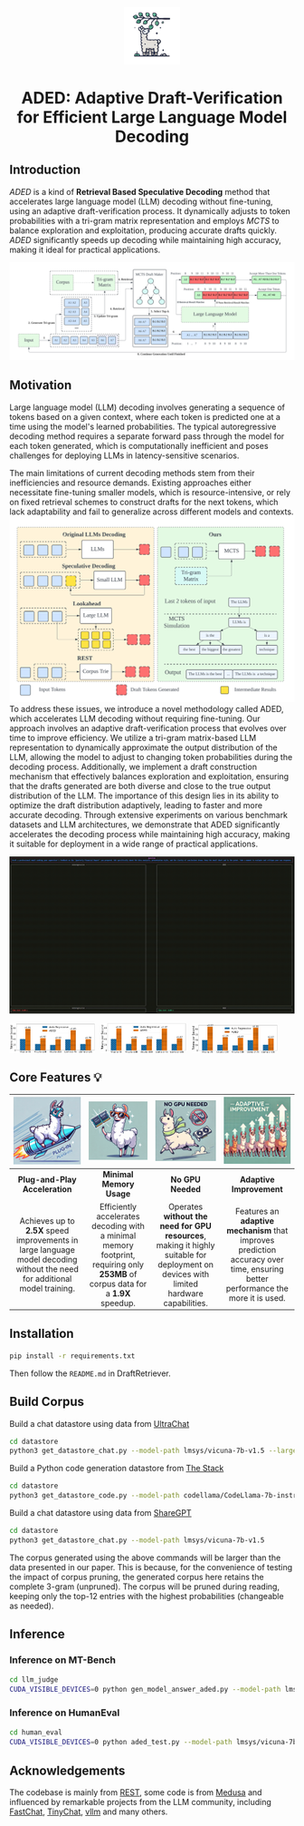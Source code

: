 <p align="center">
    <img src="./media/logo.png" width="20%" alt="ADED logo">
</p>
<h1 align="center">
    ADED: Adaptive Draft-Verification for Efficient Large Language Model Decoding
</h1>



## Introduction

*ADED* is a kind of **Retrieval Based Speculative Decoding** method that accelerates large language model (LLM) decoding without fine-tuning, using an adaptive draft-verification process. It dynamically adjusts to token probabilities with a tri-gram matrix representation and employs *MCTS* to balance exploration and exploitation, producing accurate drafts quickly. *ADED* significantly speeds up decoding while maintaining high accuracy, making it ideal for practical applications.

![speed](./media/full_proc.svg)

## Motivation

Large language model (LLM) decoding involves generating a sequence of tokens based on a given context, where each token is predicted one at a time using the model's learned probabilities. The typical autoregressive decoding method requires a separate forward pass through the model for each token generated, which is computationally inefficient and poses challenges for deploying LLMs in latency-sensitive scenarios. 

The main limitations of current decoding methods stem from their inefficiencies and resource demands. Existing approaches either necessitate fine-tuning smaller models, which is resource-intensive, or rely on fixed retrieval schemes to construct drafts for the next tokens, which lack adaptability and fail to generalize across different models and contexts. 
![speed](./media/cmp.svg)
To address these issues, we introduce a novel methodology called ADED, which accelerates LLM decoding without requiring fine-tuning. Our approach involves an adaptive draft-verification process that evolves over time to improve efficiency. We utilize a tri-gram matrix-based LLM representation to dynamically approximate the output distribution of the LLM, allowing the model to adjust to changing token probabilities during the decoding process. Additionally, we implement a draft construction mechanism that effectively balances exploration and exploitation, ensuring that the drafts generated are both diverse and close to the true output distribution of the LLM. The importance of this design lies in its ability to optimize the draft distribution adaptively, leading to faster and more accurate decoding. Through extensive experiments on various benchmark datasets and LLM architectures, we demonstrate that ADED significantly accelerates the decoding process while maintaining high accuracy, making it suitable for deployment in a wide range of practical applications.

![speed](./media/speedup.gif)
<div style="display: flex; align-items: center;">
    <img src="./media/mt_bench_data.png" width="30%" alt="ADED logo" style="margin-right: 10px;">
    <img src="./media/alpaca_data.png" width="30%" alt="ADED logo" style="margin-right: 10px;">
    <img src="./media/human_data.png" width="30%" alt="ADED logo" style="margin-right: 10px;">
</div>

## Core Features 💡

| <img src="./media/plugin.png" alt="Plug-and-Play Acceleration" width="150"/> | <img src="./media/ram.png" alt="Minimal Memory Usage" width="150"/> | <img src="./media/gpu.png" alt="No GPU Needed" width="150"/> | <img src="./media/adp.png" alt="Adaptive Improvement" width="150"/> |
|:-------------------------------------------------------------:|:-------------------------------------------------:|:----------------------------------:|:-------------------------------------------------:|
| **Plug-and-Play Acceleration**                                | **Minimal Memory Usage**                          | **No GPU Needed**                  | **Adaptive Improvement**                          |
| Achieves up to **2.5X** speed improvements in large language model decoding without the need for additional model training. | Efficiently accelerates decoding with a minimal memory footprint, requiring only **253MB** of corpus data for a **1.9X** speedup. | Operates **without the need for GPU resources**, making it highly suitable for deployment on devices with limited hardware capabilities. | Features an **adaptive mechanism** that improves prediction accuracy over time, ensuring better performance the more it is used. |

<!-- + **Plug-and-Play Acceleration**: Achieves up to **2.5X** speed improvements in large language model decoding without the need for additional model training. 

+ **Minimal Memory Usage**: Efficiently accelerates decoding with a minimal memory footprint, requiring only **253MB** of corpus data for a **1.9X** speedup. 

+ **No GPU Needed**: Operates **without the need for GPU resources**, making it highly suitable for deployment on devices with limited hardware capabilities. 


+ **Adaptive Improvement**: Features an **adaptive mechanism** that improves prediction accuracy over time, ensuring better performance the more it is used.  -->

## Installation
```bash
pip install -r requirements.txt
```
Then follow the `README.md` in DraftRetriever.

## Build Corpus

Build a chat datastore using data from [UltraChat](https://huggingface.co/datasets/stingning/ultrachat) 
```bash
cd datastore
python3 get_datastore_chat.py --model-path lmsys/vicuna-7b-v1.5 --large-datastore True 
```
Build a Python code generation datastore from [The Stack](https://huggingface.co/datasets/bigcode/the-stack) 
```bash
cd datastore
python3 get_datastore_code.py --model-path codellama/CodeLlama-7b-instruct-hf --large-datastore True 
```
Build a chat datastore using data from [ShareGPT](https://huggingface.co/datasets/Aeala/ShareGPT_Vicuna_unfiltered)
```bash
cd datastore
python3 get_datastore_chat.py --model-path lmsys/vicuna-7b-v1.5 
```


The corpus generated using the above commands will be larger than the data presented in our paper. This is because, for the convenience of testing the impact of corpus pruning, the generated corpus here retains the complete 3-gram (unpruned). The corpus will be pruned during reading, keeping only the top-12 entries with the highest probabilities (changeable as needed).

## Inference

### Inference on MT-Bench
```bash
cd llm_judge
CUDA_VISIBLE_DEVICES=0 python gen_model_answer_aded.py --model-path lmsys/vicuna-7b-v1.5 --model-id vicuna-7b-v1.5 --datastore-path ../datastore/datastore_chat_large.idx
```

### Inference on HumanEval
```bash
cd human_eval
CUDA_VISIBLE_DEVICES=0 python aded_test.py --model-path lmsys/vicuna-7b-v1.5 --datastore-path ../datastore/datastore_stack_large.idx
```


## Acknowledgements
The codebase is mainly from [REST](https://github.com/FasterDecoding/REST), some code is from [Medusa](https://github.com/FasterDecoding/Medusa) and influenced by remarkable projects from the LLM community, including [FastChat](https://github.com/lm-sys/FastChat), [TinyChat](https://github.com/mit-han-lab/llm-awq/tree/main/), [vllm](https://github.com/vllm-project/vllm) and many others.

